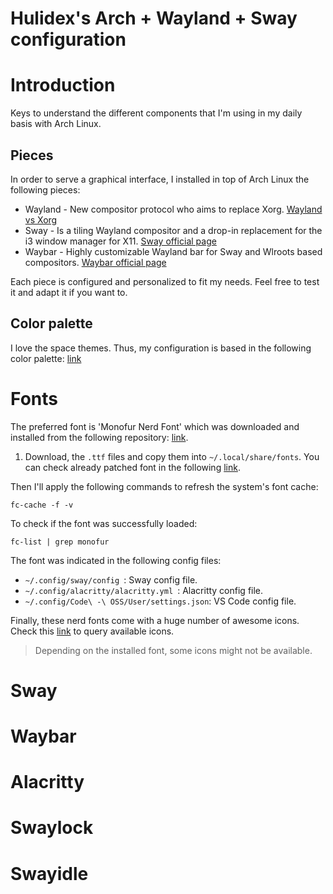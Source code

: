 # Hulidex's Arch + Wayland + Sway configuration

# Introduction

Keys to understand the different components that I'm using in my daily basis
with Arch Linux.

## Pieces

In order to serve a graphical interface, I installed in top of Arch Linux the following pieces:

- Wayland - New compositor protocol who aims to replace Xorg.
[Wayland vs Xorg](https://wayland.freedesktop.org/architecture.html)
- Sway - Is a tiling Wayland compositor and a drop-in replacement for the i3
window manager for X11. [Sway official page](https://github.com/swaywm/sway/wiki)
- Waybar - Highly customizable Wayland bar for Sway and Wlroots based compositors. [Waybar official page](https://github.com/Alexays/Waybar)

Each piece is configured and personalized to fit my needs. Feel free to test it and adapt it if you want to.

## Color palette

I love the space themes. Thus, my configuration is based in the following color palette: [link](https://colorswall.com/palette/134)


# Fonts

The preferred font is 'Monofur Nerd Font' which was downloaded and installed from
the following repository: [link](https://github.com/ryanoasis/nerd-fonts).

1. Download, the ```.ttf``` files and copy them into ```~/.local/share/fonts```.
You can check already patched font in the following [link](https://github.com/ryanoasis/nerd-fonts/releases).

Then I'll apply the following commands to refresh the system's font cache:

```
fc-cache -f -v
```

To check if the font was successfully loaded:

```
fc-list | grep monofur
```

The font was indicated in the following config files:

- ```~/.config/sway/config ```: Sway config file.
- ```~/.config/alacritty/alacritty.yml ```: Alacritty config file.
- ```~/.config/Code\ -\ OSS/User/settings.json```: VS Code config file.

Finally, these nerd fonts come with a huge number of awesome icons. Check this
[link](https://www.nerdfonts.com/cheat-sheet)
to query available icons.

> Depending on the installed font, some icons might not be available.

# Sway

# Waybar

# Alacritty

# Swaylock

# Swayidle